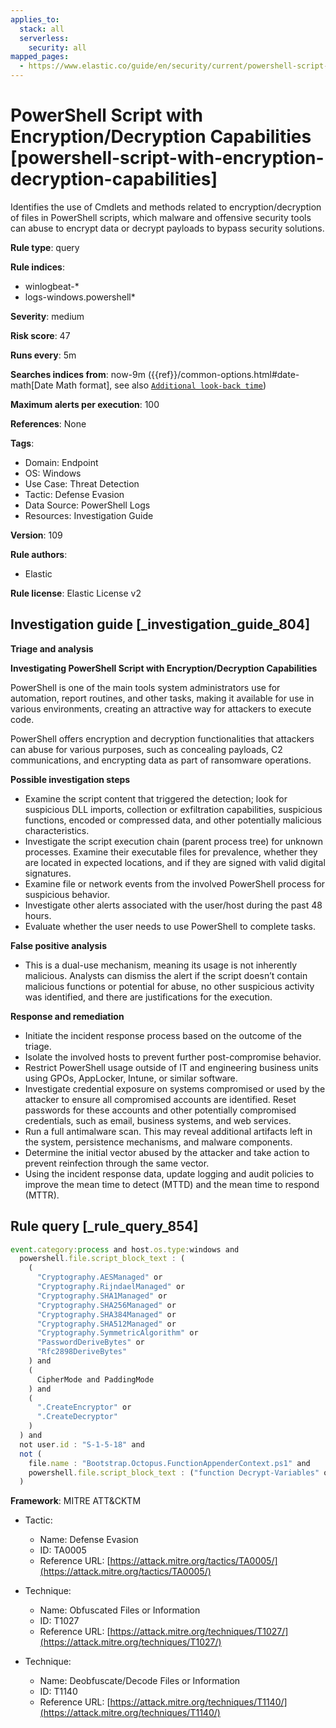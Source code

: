 ```yaml
---
applies_to:
  stack: all
  serverless:
    security: all
mapped_pages:
  - https://www.elastic.co/guide/en/security/current/powershell-script-with-encryption-decryption-capabilities.html
---
```


# PowerShell Script with Encryption/Decryption Capabilities [powershell-script-with-encryption-decryption-capabilities]

Identifies the use of Cmdlets and methods related to encryption/decryption of files in PowerShell scripts, which malware and offensive security tools can abuse to encrypt data or decrypt payloads to bypass security solutions.

**Rule type**: query

**Rule indices**:

* winlogbeat-*
* logs-windows.powershell*

**Severity**: medium

**Risk score**: 47

**Runs every**: 5m

**Searches indices from**: now-9m ({{ref}}/common-options.html#date-math[Date Math format], see also [`Additional look-back time`](docs-content://solutions/security/detect-and-alert/create-detection-rule.md#rule-schedule))

**Maximum alerts per execution**: 100

**References**: None

**Tags**:

* Domain: Endpoint
* OS: Windows
* Use Case: Threat Detection
* Tactic: Defense Evasion
* Data Source: PowerShell Logs
* Resources: Investigation Guide

**Version**: 109

**Rule authors**:

* Elastic

**Rule license**: Elastic License v2

## Investigation guide [_investigation_guide_804]

**Triage and analysis**

**Investigating PowerShell Script with Encryption/Decryption Capabilities**

PowerShell is one of the main tools system administrators use for automation, report routines, and other tasks, making it available for use in various environments, creating an attractive way for attackers to execute code.

PowerShell offers encryption and decryption functionalities that attackers can abuse for various purposes, such as concealing payloads, C2 communications, and encrypting data as part of ransomware operations.

**Possible investigation steps**

* Examine the script content that triggered the detection; look for suspicious DLL imports, collection or exfiltration capabilities, suspicious functions, encoded or compressed data, and other potentially malicious characteristics.
* Investigate the script execution chain (parent process tree) for unknown processes. Examine their executable files for prevalence, whether they are located in expected locations, and if they are signed with valid digital signatures.
* Examine file or network events from the involved PowerShell process for suspicious behavior.
* Investigate other alerts associated with the user/host during the past 48 hours.
* Evaluate whether the user needs to use PowerShell to complete tasks.

**False positive analysis**

* This is a dual-use mechanism, meaning its usage is not inherently malicious. Analysts can dismiss the alert if the script doesn’t contain malicious functions or potential for abuse, no other suspicious activity was identified, and there are justifications for the execution.

**Response and remediation**

* Initiate the incident response process based on the outcome of the triage.
* Isolate the involved hosts to prevent further post-compromise behavior.
* Restrict PowerShell usage outside of IT and engineering business units using GPOs, AppLocker, Intune, or similar software.
* Investigate credential exposure on systems compromised or used by the attacker to ensure all compromised accounts are identified. Reset passwords for these accounts and other potentially compromised credentials, such as email, business systems, and web services.
* Run a full antimalware scan. This may reveal additional artifacts left in the system, persistence mechanisms, and malware components.
* Determine the initial vector abused by the attacker and take action to prevent reinfection through the same vector.
* Using the incident response data, update logging and audit policies to improve the mean time to detect (MTTD) and the mean time to respond (MTTR).


## Rule query [_rule_query_854]

```js
event.category:process and host.os.type:windows and
  powershell.file.script_block_text : (
    (
      "Cryptography.AESManaged" or
      "Cryptography.RijndaelManaged" or
      "Cryptography.SHA1Managed" or
      "Cryptography.SHA256Managed" or
      "Cryptography.SHA384Managed" or
      "Cryptography.SHA512Managed" or
      "Cryptography.SymmetricAlgorithm" or
      "PasswordDeriveBytes" or
      "Rfc2898DeriveBytes"
    ) and
    (
      CipherMode and PaddingMode
    ) and
    (
      ".CreateEncryptor" or
      ".CreateDecryptor"
    )
  ) and
  not user.id : "S-1-5-18" and
  not (
    file.name : "Bootstrap.Octopus.FunctionAppenderContext.ps1" and
    powershell.file.script_block_text : ("function Decrypt-Variables" or "github.com/OctopusDeploy")
  )
```

**Framework**: MITRE ATT&CKTM

* Tactic:

    * Name: Defense Evasion
    * ID: TA0005
    * Reference URL: [https://attack.mitre.org/tactics/TA0005/](https://attack.mitre.org/tactics/TA0005/)

* Technique:

    * Name: Obfuscated Files or Information
    * ID: T1027
    * Reference URL: [https://attack.mitre.org/techniques/T1027/](https://attack.mitre.org/techniques/T1027/)

* Technique:

    * Name: Deobfuscate/Decode Files or Information
    * ID: T1140
    * Reference URL: [https://attack.mitre.org/techniques/T1140/](https://attack.mitre.org/techniques/T1140/)




